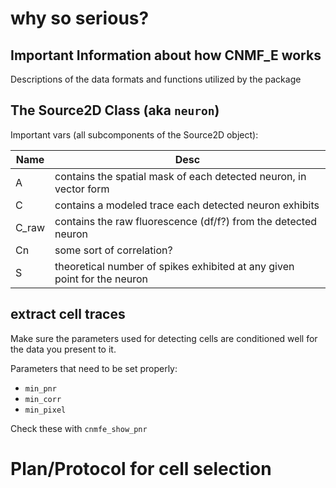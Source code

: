 # why so serious?

## Important Information about how CNMF_E works

Descriptions of the data formats and functions utilized by the package

## The Source2D Class (aka `neuron`)

Important vars (all subcomponents of the Source2D object):

| Name | Desc |
|------|------|
| A | contains the spatial mask of each detected neuron, in vector form |
| C | contains a modeled trace each detected neuron exhibits |
| C_raw | contains the raw fluorescence (df/f?) from the detected neuron |
| Cn | some sort of correlation? |
| S | theoretical number of spikes exhibited at any given point for the neuron |

## extract cell traces

Make sure the parameters used for detecting cells are conditioned well for the
data you present to it.

Parameters that need to be set properly:
- `min_pnr`
- `min_corr`
- `min_pixel`

Check these with `cnmfe_show_pnr`

# Plan/Protocol for cell selection

